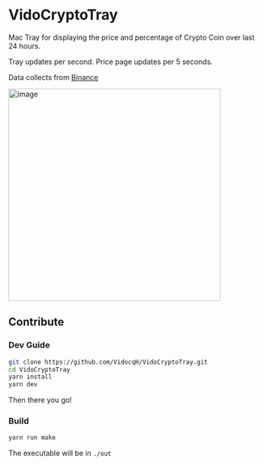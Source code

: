 # VidoCryptoTray

Mac Tray for displaying the price and percentage of Crypto Coin over last 24 hours.

Tray updates per second. Price page updates per 5 seconds.

Data collects from [Binance](https://www.binance.com/)

<img width="419" alt="image" src="https://user-images.githubusercontent.com/16725418/221058366-c9344e12-87c5-4c96-8595-173ea9a12f64.png">

## Contribute

### Dev Guide
```bash
git clone https://github.com/VidocqH/VidoCryptoTray.git
cd VidoCryptoTray
yarn install
yarn dev
```
Then there you go!

### Build
```bash
yarn run make
```
The executable will be in `./out`
